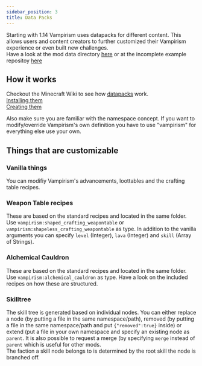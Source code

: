 ```yaml
---
sidebar_position: 3
title: Data Packs
---
```


Starting with 1.14 Vampirism uses datapacks for different content. This allows users and content creators to further customized their Vampirism experience or even built new challenges.  
Have a look at the mod data directory [here](https://github.com/TeamLapen/Vampirism/tree/1.14/src/main/resources/data) or at the incomplete example repositoy [here](https://github.com/TeamLapen/VampirismDatapackExamples)

## How it works
Checkout the Minecraft Wiki to see how [datapacks](https://minecraft.gamepedia.com/Data_pack) work.  
[Installing them](https://minecraft.gamepedia.com/Tutorials/Installing_a_data_pack)  
[Creating them](https://minecraft.gamepedia.com/Tutorials/Creating_a_data_pack)  

Also make sure you are familiar with the namespace concept. If you want to modify/override Vampirism's own definition you have to use "vampirism" for everything else use your own.

## Things that are customizable
### Vanilla things
You can modifiy Vampirism's advancements, loottables and the crafting table recipes.

### Weapon Table recipes
These are based on the standard recipes and located in the same folder. Use `vampirism:shaped_crafting_weapontable` or `vampirism:shapeless_crafting_weapontable` as type.
In addition to the vanilla arguments you can specify `level` (Integer), `lava` (Integer) and `skill` (Array of Strings).

### Alchemical Cauldron
These are based on the standard recipes and located in the same folder. Use `vampirism:alchemical_cauldron` as type.
Have a look on the included recipes on how these are structured.

### Skilltree
The skill tree is generated based on individual nodes. You can either replace a node (by putting a file in the same namespace/path), removed (by putting a file in the same namespace/path and put `{"removed":true}` inside) or extend (put a file in your own namespace and specify an existing node as `parent`. It is also possible to request a merge (by specifying `merge` instead of `parent` which is useful for other mods.  
The faction a skill node belongs to is determined by the root skill the node is branched off.

